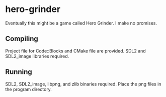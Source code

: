 # hero-grinder
Eventually this might be a game called Hero Grinder. I make no promises.

## Compiling
Project file for Code::Blocks and CMake file are provided. SDL2 and SDL2\_image libraries required.

## Running
SDL2, SDL2\_image, libpng, and zlib binaries required. Place the png files in the program directory.
